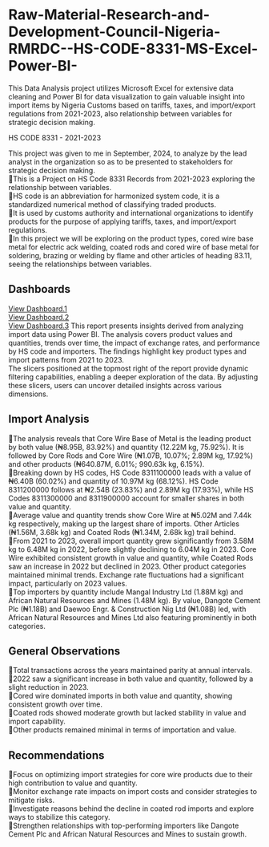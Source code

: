 # Raw-Material-Research-and-Development-Council-Nigeria-RMRDC--HS-CODE-8331-MS-Excel-Power-BI-  
This Data Analysis project utilizes Microsoft Excel for extensive data cleaning and Power BI for data visualization to gain valuable insight into import items by Nigeria Customs based on tariffs, taxes, and import/export regulations from 2021-2023, also relationship between variables for strategic decision making.  

HS CODE 8331 - 2021-2023   

This project was given to me in September, 2024, to analyze by the lead analyst in the organization so as to be presented to stakeholders for strategic decision making.  
🔹This is a Project on HS Code 8331 Records from 2021-2023 exploring the relationship between variables.  
🔹HS code is an abbreviation for harmonized system code, it is a standardized numerical method of classifying traded products.  
🔹It is used by customs authority and international organizations to identify products for the purpose of applying tariffs, taxes, and import/export regulations.  
🔹In this project we will be exploring on the product types, cored wire base metal for electric ack welding, coated rods and cored wire of base metal for soldering, brazing or welding by flame
and other articles of heading 83.11, seeing the relationships between variables. 
## Dashboards
<a href="https://github.com/craftAnalyst/Raw-Material-Research-and-Development-Council-Nigeria-RMRDC-HS-CODE-8331-MS-Excel-Power-BI-/blob/main/rmrdc%20A.jpg">View Dashboard.1</a>  
<a href="https://github.com/craftAnalyst/Raw-Material-Research-and-Development-Council-Nigeria-RMRDC-HS-CODE-8331-MS-Excel-Power-BI-/blob/main/rmrdc%20e.jpg">View Dashboard.2</a>  
<a href="https://github.com/craftAnalyst/Raw-Material-Research-and-Development-Council-Nigeria-RMRDC-HS-CODE-8331-MS-Excel-Power-BI-/blob/main/Rmrdc%20t.jpg">View Dashboard.3</a>
This report presents insights derived from analyzing import data using Power BI. The analysis covers product values and quantities, trends over time, the impact of exchange rates, and
performance by HS code and importers. The findings highlight key product types and import patterns from 2021 to 2023.  
The slicers positioned at the topmost right of the report provide dynamic filtering capabilities, enabling a deeper exploration of the data. By adjusting these slicers, users can uncover
detailed insights across various dimensions.  

## Import Analysis  
🔹The analysis reveals that Core Wire Base of Metal is the leading product by both value (₦8.95B, 83.92%) and quantity (12.22M kg, 75.92%). It is followed by Core Rods and Core Wire
(₦1.07B, 10.07%; 2.89M kg, 17.92%) and other products (₦640.87M, 6.01%; 990.63k kg, 6.15%).  
🔹Breaking down by HS codes, HS Code 8311100000 leads with a value of ₦6.40B (60.02%) and quantity of 10.97M kg (68.12%). HS Code 8311200000 follows at ₦2.54B (23.83%) and
2.89M kg (17.93%), while HS Codes 8311300000 and 8311900000 account for smaller shares in both value and quantity.  
🔹Average value and quantity trends show Core Wire at ₦5.02M and 7.44k kg respectively, making up the largest share of imports. Other Articles (₦1.56M, 3.68k kg) and Coated Rods
(₦1.34M, 2.68k kg) trail behind.  
🔹From 2021 to 2023, overall import quantity grew significantly from 3.58M kg to 6.48M kg in 2022, before slightly declining to 6.04M kg in 2023. Core Wire exhibited consistent growth in
value and quantity, while Coated Rods saw an increase in 2022 but declined in 2023. Other product categories maintained minimal trends. Exchange rate fluctuations had a significant
impact, particularly on 2023 values.  
🔹Top importers by quantity include Mangal Industry Ltd (1.88M kg) and African Natural Resources and Mines (1.48M kg). By value, Dangote Cement Plc (₦1.18B) and Daewoo Engr. &
Construction Nig Ltd (₦1.08B) led, with African Natural Resources and Mines Ltd also featuring prominently in both categories.  

## General Observations  
🔹Total transactions across the years maintained parity at annual intervals.  
🔹2022 saw a significant increase in both value and quantity, followed by a slight reduction in 2023.  
🔹Cored wire dominated imports in both value and quantity, showing consistent growth over time.  
🔹Coated rods showed moderate growth but lacked stability in value and import capability.  
🔹Other products remained minimal in terms of importation and value.  

## Recommendations  
🔹Focus on optimizing import strategies for core wire products due to their high contribution to value and quantity.  
🔹Monitor exchange rate impacts on import costs and consider strategies to mitigate risks.  
🔹Investigate reasons behind the decline in coated rod imports and explore ways to stabilize this category.  
🔹Strengthen relationships with top-performing importers like Dangote Cement Plc and African Natural Resources and Mines to sustain growth.  


